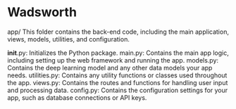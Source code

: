 # Wadsworth
app/
This folder contains the back-end code, including the main application, views, models, utilities, and configuration.

__init__.py: Initializes the Python package.
main.py: Contains the main app logic, including setting up the web framework and running the app.
models.py: Contains the deep learning model and any other data models your app needs.
utilities.py: Contains any utility functions or classes used throughout the app.
views.py: Contains the routes and functions for handling user input and processing data.
config.py: Contains the configuration settings for your app, such as database connections or API keys.
